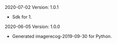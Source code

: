 2020-07-02 Version: 1.0.1
- Sdk for 1.

2020-06-05 Version: 1.0.0
- Generated imagerecog-2019-09-30 for Python.

